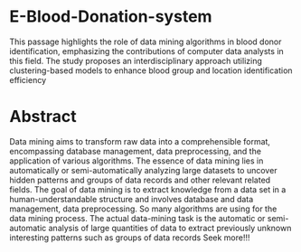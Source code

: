 # E-Blood-Donation-system
This passage highlights the role of data mining algorithms in blood donor identification, emphasizing the contributions of computer data analysts in this field. The study proposes an interdisciplinary approach utilizing clustering-based models to enhance blood group and location identification efficiency

# Abstract
Data mining aims to transform raw data into a comprehensible format, encompassing database management, data preprocessing, and the application of various algorithms. The essence of data mining lies in automatically or semi-automatically analyzing large datasets to uncover hidden patterns and groups of data records and other relevant related fields.
                   The goal of data mining is to extract knowledge from a data set in a human-understandable structure and involves database and data management, data preprocessing. So many algorithms are using for the data mining process. The actual data-mining task is the automatic or semi-automatic analysis of large quantities of data to extract previously unknown interesting patterns such as groups of data records
Seek more!!!
